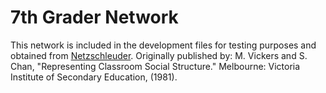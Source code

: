 # 7th Grader Network

This network is included in the development files for testing purposes and obtained from [Netzschleuder](https://networks.skewed.de/net/7th_graders).
Originally published by: M. Vickers and S. Chan, "Representing Classroom Social Structure." Melbourne: Victoria Institute of Secondary Education, (1981).
